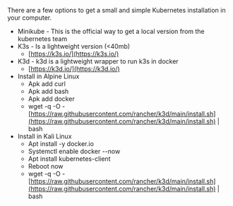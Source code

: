 There are a few options to get a small and simple Kubernetes installation in your computer.

- Minikube - This is the official way to get a local version from the kubernetes team
- K3s - Is a lightweight version (<40mb)
	- [https://k3s.io/](https://k3s.io/)
- K3d - k3d is a lightweight wrapper to run k3s in docker
	- [https://k3d.io/](https://k3d.io/)
- Install in Alpine Linux
	- Apk add curl
	- Apk add bash
	- Apk add docker
	- wget -q -O - [https://raw.githubusercontent.com/rancher/k3d/main/install.sh](https://raw.githubusercontent.com/rancher/k3d/main/install.sh) | bash
- Install in Kali Linux
	- Apt install -y docker.io
	- Systemctl enable docker --now
	- Apt install kubernetes-client
	- Reboot now
	- wget -q -O - [https://raw.githubusercontent.com/rancher/k3d/main/install.sh](https://raw.githubusercontent.com/rancher/k3d/main/install.sh) | bash